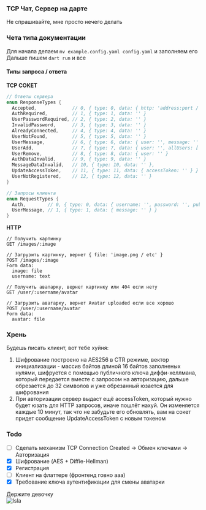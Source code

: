 ### TCP Чат, Сервер на дарте
Не спрашивайте, мне просто нечего делать

### Чета типа документации
Для начала делаем `mv example.config.yaml config.yaml` и заполняем его <br>
Дальше пишем `dart run` и все

#### Типы запроса / ответа
**TCP СОКЕТ**
```dart
// Ответы сервера
enum ResponseTypes {
  Accepted,             // 0, { type: 0, data: { http: 'address:port / address / domain / null', publicKey: 'Ключ диффи-хелмана в хексе' } }
  AuthRequired,         // 1, { type: 1, data: '' }
  UserPasswordRequired, // 2, { type: 2, data: '' }
  InvalidPassword,      // 3, { type: 3, data: '' }
  AlreadyConnected,     // 4, { type: 4, data: '' }
  UserNotFound,         // 5, { type: 5, data: '' }
  UserMessage,          // 6, { type: 6, data: { user: '', message: '' } }
  UserAdd,              // 7, { type: 7, data: { user: '', allUsers: [''] } } allUsers - все пользователи в чате, массив никнеймов
  UserRemove,           // 8, { type: 8, data: { user: '' }
  AuthDataInvalid,      // 9, { type: 9, data: '' }
  MessageDataInvalid,   // 10, { type: 10, data: '' },
  UpdateAccessToken,    // 11, { type: 11, data: { accessToken: '' } }
  UserNotRegistered,    // 12, { type: 12, data: '' }
}

// Запросы клиента
enum RequestTypes {
  Auth,        // 0, { type: 0, data: { username: '', password: '', publicKey: '' } } password можно не передавать если сервер без регистрации (registration_required: false в конфиге)
  UserMessage, // 1, { type: 1, data: { message: '' } }
}
```
**HTTP**
```http request
// Получить картинку
GET /images/:image

// Загрузить картинку, вернет { file: 'image.png / etc' }
POST /images/:image
Form data:
  image: file
  username: text

// Получить аватарку, вернет картинку или 404 если нету
GET /user/:username/avatar

// Загрузить аватарку, вернет Avatar uploaded если все хорошо
POST /user/:username/avatar
Form data:
  avatar: file
```

### Хрень
Будешь писать клиент, вот тебе хуйня:
1. Шифрование построено на AES256 в CTR режиме, вектор инициализации - массив байтов длиной 16 байтов заполненых нулями, шифруется с помощью публичного ключа диффи-хеллмана, который передается вместе с запросом на авторизацию, дальше обрезается до 32 символов и уже обрезанный юзается для шифрования
2. При авторизации сервер выдаст ещё accessToken, который нужно будет юзать для HTTP запросов, иначе пошлёт нахуй. Он изменяется каждые 10 минут, так что не забудьте его обновлять, вам на сокет придет сообщение UpdateAccessToken с новым токеном

### Todo
- [ ] Сделать механизм TCP Connection Created -> Обмен ключами -> Авторизация
- [X] Шифрование (AES + Diffie-Hellman)
- [X] Регистрация
- [ ] Клиент на флаттере (фронтенд говно ааа)
- [X] Требование ключа аутентификации для смены аватарки

Держите девочку <br>
![Isla](https://cdn.discordapp.com/attachments/1028379601921114136/1062778855758245928/21ad1a581f4f8c23270ad33d1487069a.jpg)
